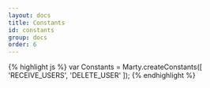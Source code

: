 ```yaml
---
layout: docs
title: Constants
id: constants
group: docs
order: 6
---
```


{% highlight js %}
var Constants = Marty.createConstants([
  'RECEIVE_USERS',
  'DELETE_USER'
]);
{% endhighlight %}